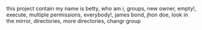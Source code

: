 this project contain
my name is betty, who am i, groups, new owner, empty!, execute, multiple permissions, everybody!, james bond, jhon doe, look in the mirror, directories, more directories, changr group
